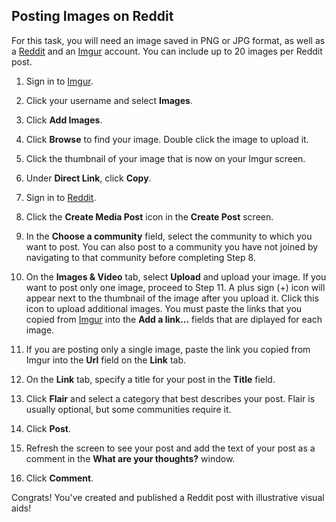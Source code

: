 
## Posting Images on Reddit

For this task, you will need an image saved in PNG or JPG format, as well as a [Reddit](https://www.reddit.com/) and an [Imgur](https://imgur.com/) account. You can include up to 20 images per Reddit post.   

1. Sign in to [Imgur](https://imgur.com/).  

2. Click your username and select **Images**.  
  
3. Click **Add Images**.  

4. Click **Browse** to find your image. Double click the image to upload it.  

5. Click the thumbnail of your image that is now on your Imgur screen.  
 
6. Under **Direct Link**, click **Copy**.  

7. Sign in to [Reddit](https://www.reddit.com/).  

8. Click the **Create Media Post** icon in the **Create Post** screen.  

9. In the **Choose a community** field, select the community to which you want to post. You can also post to a community you have not joined by navigating to that community before completing Step 8.
    
10. On the **Images & Video** tab, select **Upload** and upload your image. If you want to post only one image, proceed to Step 11. A plus sign (+) icon will appear next to the thumbnail of the image after you upload it. Click this icon to upload additional images. You must paste the links that you copied from [Imgur](https://imgur.com/) into the **Add a link...** fields that are diplayed for each image.  
    
11. If you are posting only a single image, paste the link you copied from Imgur into the **Url** field on the **Link** tab.  

12. On the **Link** tab, specify a title for your post in the **Title** field.  

13. Click **Flair** and select a category that best describes your post. Flair is usually optional, but some communities require it.  
 
14. Click **Post**.  

15. Refresh the screen to see your post and add the text of your post as a comment in the **What are your thoughts?** window.  

16. Click **Comment**.

Congrats! You've created and published a Reddit post with illustrative visual aids!
